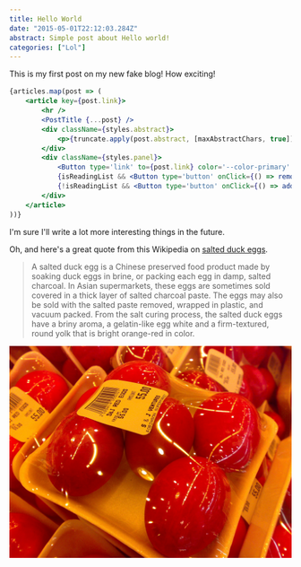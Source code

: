 ```yaml
---
title: Hello World
date: "2015-05-01T22:12:03.284Z"
abstract: Simple post about Hello world!
categories: ["Lol"]
---
```


This is my first post on my new fake blog! How exciting!

```jsx
{articles.map(post => (
    <article key={post.link}>
        <hr />
        <PostTitle {...post} />
        <div className={styles.abstract}>
            <p>{truncate.apply(post.abstract, [maxAbstractChars, true])}</p>
        </div>
        <div className={styles.panel}>
            <Button type='link' to={post.link} color='--color-primary' opaque>Read on</Button>
            {isReadingList && <Button type='button' onClick={() => removeFromReadingList(post.title)}>Remove from list</Button>}
            {!isReadingList && <Button type='button' onClick={() => addToReadingList(post)}>Read later</Button>}
        </div>
    </article>
))}
```

I'm sure I'll write a lot more interesting things in the future.

Oh, and here's a great quote from this Wikipedia on
[salted duck eggs](http://en.wikipedia.org/wiki/Salted_duck_egg).

> A salted duck egg is a Chinese preserved food product made by soaking duck
> eggs in brine, or packing each egg in damp, salted charcoal. In Asian
> supermarkets, these eggs are sometimes sold covered in a thick layer of salted
> charcoal paste. The eggs may also be sold with the salted paste removed,
> wrapped in plastic, and vacuum packed. From the salt curing process, the
> salted duck eggs have a briny aroma, a gelatin-like egg white and a
> firm-textured, round yolk that is bright orange-red in color.

![Chinese Salty Egg](./salty_egg.jpg)
